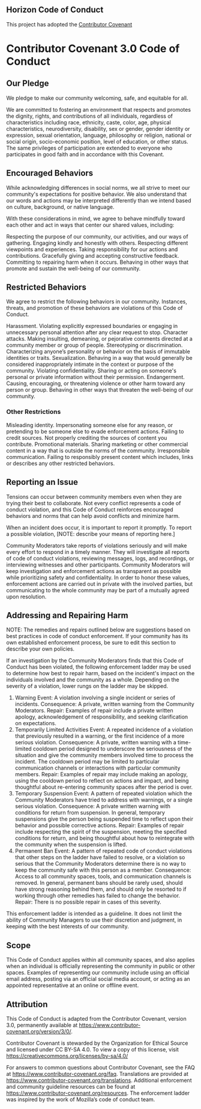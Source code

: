 ## Horizon Code of Conduct
This project has adopted the [Contributor Covenant](https://www.contributor-covenant.org/)

# Contributor Covenant 3.0 Code of Conduct
## Our Pledge
We pledge to make our community welcoming, safe, and equitable for all.

We are committed to fostering an environment that respects and promotes the dignity, rights, and contributions of all individuals, regardless of characteristics including race, ethnicity, caste, color, age, physical characteristics, neurodiversity, disability, sex or gender, gender identity or expression, sexual orientation, language, philosophy or religion, national or social origin, socio-economic position, level of education, or other status. The same privileges of participation are extended to everyone who participates in good faith and in accordance with this Covenant.

## Encouraged Behaviors
While acknowledging differences in social norms, we all strive to meet our community's expectations for positive behavior. We also understand that our words and actions may be interpreted differently than we intend based on culture, background, or native language.

With these considerations in mind, we agree to behave mindfully toward each other and act in ways that center our shared values, including:

Respecting the purpose of our community, our activities, and our ways of gathering.
Engaging kindly and honestly with others.
Respecting different viewpoints and experiences.
Taking responsibility for our actions and contributions.
Gracefully giving and accepting constructive feedback.
Committing to repairing harm when it occurs.
Behaving in other ways that promote and sustain the well-being of our community.

## Restricted Behaviors
We agree to restrict the following behaviors in our community. Instances, threats, and promotion of these behaviors are violations of this Code of Conduct.

Harassment. Violating explicitly expressed boundaries or engaging in unnecessary personal attention after any clear request to stop.
Character attacks. Making insulting, demeaning, or pejorative comments directed at a community member or group of people.
Stereotyping or discrimination. Characterizing anyone’s personality or behavior on the basis of immutable identities or traits.
Sexualization. Behaving in a way that would generally be considered inappropriately intimate in the context or purpose of the community.
Violating confidentiality. Sharing or acting on someone's personal or private information without their permission.
Endangerment. Causing, encouraging, or threatening violence or other harm toward any person or group.
Behaving in other ways that threaten the well-being of our community.
### Other Restrictions
Misleading identity. Impersonating someone else for any reason, or pretending to be someone else to evade enforcement actions.
Failing to credit sources. Not properly crediting the sources of content you contribute.
Promotional materials. Sharing marketing or other commercial content in a way that is outside the norms of the community.
Irresponsible communication. Failing to responsibly present content which includes, links or describes any other restricted behaviors.
## Reporting an Issue
Tensions can occur between community members even when they are trying their best to collaborate. Not every conflict represents a code of conduct violation, and this Code of Conduct reinforces encouraged behaviors and norms that can help avoid conflicts and minimize harm.

When an incident does occur, it is important to report it promptly. To report a possible violation, [NOTE: describe your means of reporting here.]

Community Moderators take reports of violations seriously and will make every effort to respond in a timely manner. They will investigate all reports of code of conduct violations, reviewing messages, logs, and recordings, or interviewing witnesses and other participants. Community Moderators will keep investigation and enforcement actions as transparent as possible while prioritizing safety and confidentiality. In order to honor these values, enforcement actions are carried out in private with the involved parties, but communicating to the whole community may be part of a mutually agreed upon resolution.

## Addressing and Repairing Harm
NOTE: The remedies and repairs outlined below are suggestions based on best practices in code of conduct enforcement. If your community has its own established enforcement process, be sure to edit this section to describe your own policies.

If an investigation by the Community Moderators finds that this Code of Conduct has been violated, the following enforcement ladder may be used to determine how best to repair harm, based on the incident's impact on the individuals involved and the community as a whole. Depending on the severity of a violation, lower rungs on the ladder may be skipped.

1. Warning
Event: A violation involving a single incident or series of incidents.
Consequence: A private, written warning from the Community Moderators.
Repair: Examples of repair include a private written apology, acknowledgement of responsibility, and seeking clarification on expectations.
2. Temporarily Limited Activities
Event: A repeated incidence of a violation that previously resulted in a warning, or the first incidence of a more serious violation.
Consequence: A private, written warning with a time-limited cooldown period designed to underscore the seriousness of the situation and give the community members involved time to process the incident. The cooldown period may be limited to particular communication channels or interactions with particular community members.
Repair: Examples of repair may include making an apology, using the cooldown period to reflect on actions and impact, and being thoughtful about re-entering community spaces after the period is over.
3. Temporary Suspension
Event: A pattern of repeated violation which the Community Moderators have tried to address with warnings, or a single serious violation.
Consequence: A private written warning with conditions for return from suspension. In general, temporary suspensions give the person being suspended time to reflect upon their behavior and possible corrective actions.
Repair: Examples of repair include respecting the spirit of the suspension, meeting the specified conditions for return, and being thoughtful about how to reintegrate with the community when the suspension is lifted.
4. Permanent Ban
Event: A pattern of repeated code of conduct violations that other steps on the ladder have failed to resolve, or a violation so serious that the Community Moderators determine there is no way to keep the community safe with this person as a member.
Consequence: Access to all community spaces, tools, and communication channels is removed. In general, permanent bans should be rarely used, should have strong reasoning behind them, and should only be resorted to if working through other remedies has failed to change the behavior.
Repair: There is no possible repair in cases of this severity.

This enforcement ladder is intended as a guideline. It does not limit the ability of Community Managers to use their discretion and judgment, in keeping with the best interests of our community.

## Scope
This Code of Conduct applies within all community spaces, and also applies when an individual is officially representing the community in public or other spaces. Examples of representing our community include using an official email address, posting via an official social media account, or acting as an appointed representative at an online or offline event.

## Attribution
This Code of Conduct is adapted from the Contributor Covenant, version 3.0, permanently available at https://www.contributor-covenant.org/version/3/0/.

Contributor Covenant is stewarded by the Organization for Ethical Source and licensed under CC BY-SA 4.0. To view a copy of this license, visit https://creativecommons.org/licenses/by-sa/4.0/

For answers to common questions about Contributor Covenant, see the FAQ at https://www.contributor-covenant.org/faq. Translations are provided at https://www.contributor-covenant.org/translations. Additional enforcement and community guideline resources can be found at https://www.contributor-covenant.org/resources. The enforcement ladder was inspired by the work of Mozilla’s code of conduct team.
